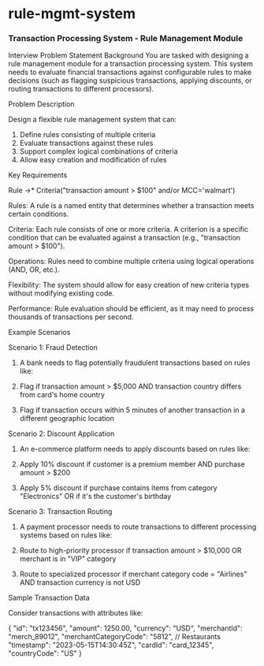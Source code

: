 # rule-mgmt-system
### Transaction Processing System - Rule Management Module

Interview Problem Statement
Background
You are tasked with designing a rule management module for a transaction processing system. This system needs to evaluate financial transactions against configurable rules to make decisions (such as flagging suspicious transactions, applying discounts, or routing transactions to different processors).

Problem Description

Design a flexible rule management system that can:

1. Define rules consisting of multiple criteria
2. Evaluate transactions against these rules
3. Support complex logical combinations of criteria
4. Allow easy creation and modification of rules

Key Requirements

Rule ->* Criteria("transaction amount > $100" and/or MCC='walmart')

Rules: A rule is a named entity that determines whether a transaction meets certain conditions.

Criteria: Each rule consists of one or more criteria. A criterion is a specific condition that can be evaluated against a transaction (e.g., "transaction amount > $100").

Operations: Rules need to combine multiple criteria using logical operations (AND, OR, etc.).

Flexibility: The system should allow for easy creation of new criteria types without modifying existing code.

Performance: Rule evaluation should be efficient, as it may need to process thousands of transactions per second.

Example Scenarios

Scenario 1: Fraud Detection
1. A bank needs to flag potentially fraudulent transactions based on rules like:

2. Flag if transaction amount > $5,000 AND transaction country differs from card's home country
3. Flag if transaction occurs within 5 minutes of another transaction in a different geographic location

Scenario 2: Discount Application
1. An e-commerce platform needs to apply discounts based on rules like:

2. Apply 10% discount if customer is a premium member AND purchase amount > $200
3. Apply 5% discount if purchase contains items from category "Electronics" OR if it's the customer's birthday

Scenario 3: Transaction Routing

1. A payment processor needs to route transactions to different processing systems based on rules like:

2. Route to high-priority processor if transaction amount > $10,000 OR merchant is in "VIP" category
3. Route to specialized processor if merchant category code = "Airlines" AND transaction currency is not USD

Sample Transaction Data

Consider transactions with attributes like:

{
"id": "tx123456",
"amount": 1250.00,
"currency": "USD",
"merchantId": "merch_89012",
"merchantCategoryCode": "5812", // Restaurants
"timestamp": "2023-05-15T14:30:45Z",
"cardId": "card_12345",
"countryCode": "US"
}
